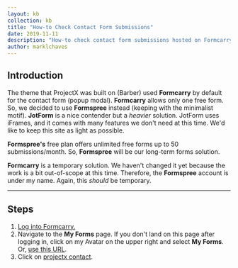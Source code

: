 ```yaml
---
layout: kb
collection: kb
title: "How-to Check Contact Form Submissions"
date: 2019-11-11
description: "How-to check contact form submissions hosted on Formcarry."
author: marklchaves
---
```

## Introduction

The theme that ProjectX was built on (Barber) used **Formcarry** by default for the contact form (popup modal). **Formcarry** allows only one free form. So, we decided to use **Formspree** instead (keeping with the minimalist motif). **JotForm** is a nice contender but a _heavier_ solution. JotForm uses iFrames, and it comes with many features we don't need at this time. We'd like to keep this site as light as possible.

**Formspree's** free plan offers unlimited free forms up to 50 submissions/month. So, **Formspree** will be our long-term forms solution.

**Formcarry** is a temporary solution. We haven't changed it yet because the work is a bit out-of-scope at this time. Therefore, the **Formspree** account is under my name. Again, this _should_ be temporary.

---

## Steps

1. [Log into Formcarry.](https://formcarry.com/login)
2. Navigate to the **My Forms** page. If you don't land on this page after logging in, click on my Avatar on the upper right and select **My Forms**. Or, [use this URL](https://formcarry.com/profile/my-forms).
3. Click on [projectx contact](https://formcarry.com/profile/form/PPuih6Lwj5u/submissions).